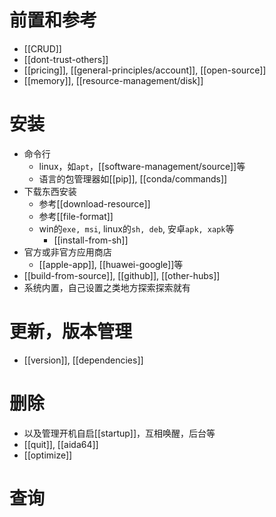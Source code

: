 # 前置和参考
- [[CRUD]]
- [[dont-trust-others]]
- [[pricing]], [[general-principles/account]], [[open-source]]
- [[memory]], [[resource-management/disk]]
# 安装
- 命令行
  - linux，如`apt`，[[software-management/source]]等
  - 语言的包管理器如[[pip]], [[conda/commands]]
- 下载东西安装
  - 参考[[download-resource]]
  - 参考[[file-format]]
  - win的`exe, msi`, linux的`sh, deb`, 安卓`apk, xapk`等
    - [[install-from-sh]]
- 官方或非官方应用商店
  - [[apple-app]], [[huawei-google]]等
- [[build-from-source]], [[github]], [[other-hubs]]
- 系统内置，自己设置之类地方探索探索就有
# 更新，版本管理
- [[version]], [[dependencies]]
# 删除
- 以及管理开机自启[[startup]]，互相唤醒，后台等
- [[quit]], [[aida64]]
- [[optimize]]
# 查询
